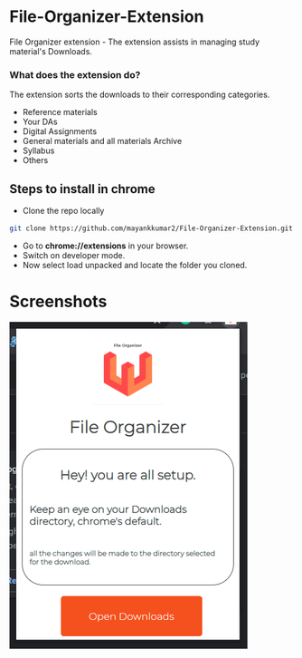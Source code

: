 
# File-Organizer-Extension
File Organizer extension -  The extension assists in managing study material's Downloads.
### What does the extension do?
The extension sorts the downloads to their corresponding categories.

- Reference materials
- Your DAs
- Digital Assignments
- General materials and all materials Archive
- Syllabus
- Others

## Steps to install in chrome
- Clone the repo locally
```bash
git clone https://github.com/mayankkumar2/File-Organizer-Extension.git
```
- Go to <b>chrome://extensions</b> in your browser.
- Switch on developer mode.
- Now select load unpacked and locate the folder you cloned.


# Screenshots

![](https://github.com/mayankkumar2/readmeFiles/raw/master/Annotation%202020-05-08%20000804.png)